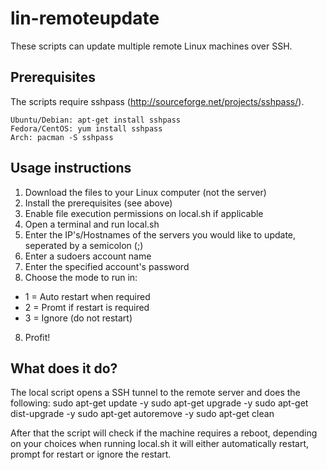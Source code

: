 # lin-remoteupdate
These scripts can update multiple remote Linux machines over SSH.

## Prerequisites
The scripts require sshpass (http://sourceforge.net/projects/sshpass/).
```
Ubuntu/Debian: apt-get install sshpass
Fedora/CentOS: yum install sshpass
Arch: pacman -S sshpass
```

## Usage instructions
1. Download the files to your Linux computer (not the server)
2. Install the prerequisites (see above)
2. Enable file execution permissions on local.sh if applicable
3. Open a terminal and run local.sh
4. Enter the IP's/Hostnames of the servers you would like to update, seperated by a semicolon (;)
5. Enter a sudoers account name
6. Enter the specified account's password
7. Choose the mode to run in:
  * 1 = Auto restart when required
  * 2 = Promt if restart is required
  * 3 = Ignore (do not restart)
8. Profit!

## What does it do?
The local script opens a SSH tunnel to the remote server and does the following:
sudo apt-get update -y
sudo apt-get upgrade -y
sudo apt-get dist-upgrade -y
sudo apt-get autoremove -y
sudo apt-get clean

After that the script will check if the machine requires a reboot, depending on your choices when running local.sh it will either automatically restart, prompt for restart or ignore the restart.